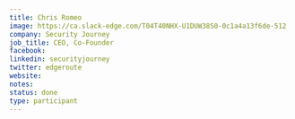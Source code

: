```yaml
---
title: Chris Romeo
image: https://ca.slack-edge.com/T04T40NHX-U1DUW38S0-0c1a4a13f6de-512
company: Security Journey
job_title: CEO, Co-Founder
facebook:
linkedin: securityjourney
twitter: edgeroute
website:
notes:
status: done
type: participant
---
```

